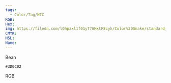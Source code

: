 ```yaml
---
tags:
  - Color/Tag/NTC
RGB:
Hex:
img: https://filedn.com/l0hpzxl1f01yT7GHxtF8cyk/Color%20Snake/standard_csv_to_svg//3D0C02.svg
CMYK:
HSL:
Name:
---
```

Bean  
```palette
#3D0C02
```
RGB
